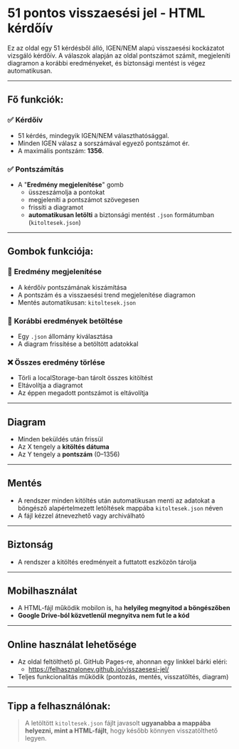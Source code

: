 # 51 pontos visszaesési jel - HTML kérdőív

Ez az oldal egy 51 kérdésből álló, IGEN/NEM alapú visszaesési kockázatot vizsgáló kérdőív. A válaszok alapján az oldal pontszámot számít, megjeleníti diagramon a korábbi eredményeket, és biztonsági mentést is végez automatikusan.

---

## Fő funkciók:

### ✅ Kérdőív
- 51 kérdés, mindegyik IGEN/NEM választhatósággal.
- Minden IGEN válasz a sorszámával egyező pontszámot ér.
- A maximális pontszám: **1356**.

### ✅ Pontszámítás
- A "**Eredmény megjelenítése**" gomb
  - üsszeszámolja a pontokat
  - megjeleníti a pontszámot szövegesen
  - frissíti a diagramot
  - **automatikusan letölti** a biztonsági mentést `.json` formátumban (`kitoltesek.json`)

---

## Gombok funkciója:

### 🔢 **Eredmény megjelenítése**
- A kérdőív pontszámának kiszámítása
- A pontszám és a visszaesési trend megjelenítése diagramon
- Mentés automatikusan: `kitoltesek.json`

### 📂 **Korábbi eredmények betöltése**
- Egy `.json` állomány kiválasztása
- A diagram frissítése a betöltött adatokkal

### ❌ **Összes eredmény törlése**
- Törli a localStorage-ban tárolt összes kitöltést
- Eltávolítja a diagramot
- Az éppen megadott pontszámot is eltávolítja

---

## Diagram
- Minden beküldés után frissül
- Az X tengely a **kitöltés dátuma**
- Az Y tengely a **pontszám** (0–1356)

---

## Mentés
- A rendszer minden kitöltés után automatikusan menti az adatokat a böngésző alapértelmezett letöltések mappába `kitoltesek.json` néven
- A fájl kézzel átnevezhető vagy archiválható

---

## Biztonság
- A rendszer a kitöltés eredményeit a futtatott eszközön tárolja

---

## Mobilhasználat
- A HTML-fájl működik mobilon is, ha **helyileg megnyitod a böngészőben**
- **Google Drive-ból közvetlenül megnyitva nem fut le a kód**

---

## Online használat lehetősége
- Az oldal feltölthető pl. GitHub Pages-re, ahonnan egy linkkel bárki eléri:
  - https://felhasznalonev.github.io/visszaesesi-jel/
- Teljes funkcionalitás működik (pontozás, mentés, visszatöltés, diagram)

---

## Tipp a felhasználónak:
> A letöltött `kitoltesek.json` fájlt javasolt **ugyanabba a mappába helyezni, mint a HTML-fájlt**, hogy később könnyen visszatölthető legyen.
